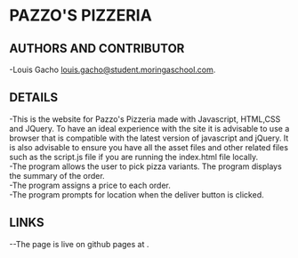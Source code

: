# PAZZO'S PIZZERIA  
## AUTHORS AND CONTRIBUTOR  
-Louis Gacho louis.gacho@student.moringaschool.com.
## DETAILS
-This is the website for Pazzo's Pizzeria made with Javascript, HTML,CSS and JQuery. To have an ideal experience with the site it is advisable to use a browser that is compatible with the latest version of javascript and jQuery. It is also advisable to ensure you have all the asset files and other related files such as the script.js file if you are running the index.html file locally.  
-The program allows the user to pick pizza variants. The program displays the summary of the order.  
-The program assigns a price to each order.  
-The program prompts for location when the deliver button is clicked.  
    
## LINKS
--The page is live on github pages at 	.
